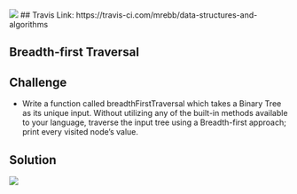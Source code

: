 <img src="https://travis-ci.com/mrebb/data-structures-and-algorithms.svg?branch=breadth-first-traversal">
## Travis Link:
https://travis-ci.com/mrebb/data-structures-and-algorithms

## Breadth-first Traversal

## Challenge
* Write a function called breadthFirstTraversal which takes a Binary Tree as its unique input. Without utilizing any of the built-in methods available to your language, traverse the input tree using a Breadth-first approach; print every visited node’s value.

## Solution
<img src = "./assets/.JPG">